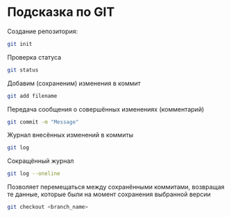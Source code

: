 # Подсказка по GIT

Создание репозитория:
```sh
git init
```

Проверка статуса
```sh
git status
```

Добавим (сохраненим) изменения в коммит
```sh
git add filename
```

Передача сообщения о совершённых изменениях (комментарий)
```sh
git commit -m "Message"
```

Журнал внесённых изменений в коммиты
```sh
git log
```

Сокращённый журнал
```sh
git log --oneline
```

Позволяет перемещаться между сохранёнными коммитами, возвращая те данные, которые были на момент сохранения выбранной версии
```sh
git checkout <branch_name>
``` 

